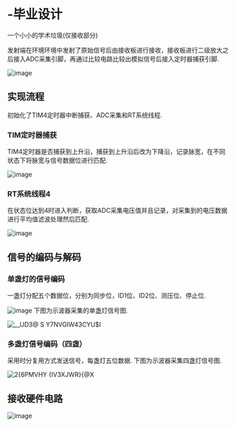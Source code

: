  # -毕业设计
一个小小的学术垃圾(仅接收部分)

发射端在环境环境中发射了原始信号后由接收板进行接收，接收板进行二级放大之后接入ADC采集引脚，再通过比较电路比较出模拟信号后接入定时器捕获引脚.

![image](https://github.com/xieyanname/-/assets/103435971/1990aa8a-b616-4d88-8ef9-171088f6af5a)
## 实现流程
初始化了TIM4定时器中断捕获、ADC采集和RT系统线程.
 ### TIM定时器捕获
 TIM4定时器是否捕获到上升沿，捕获到上升沿后改为下降沿，记录脉宽，在不同状态下将脉宽与信号数据位进行匹配.
 
 ![image](https://github.com/xieyanname/-/assets/103435971/c7483d8a-227e-40e2-ac95-5f7c4f0bc208)
 ### RT系统线程4
 在状态位达到4时进入判断，获取ADC采集电压值并且记录，对采集到的电压数据进行平均值滤波处理然后匹配.
 
 ![image](https://github.com/xieyanname/-/assets/103435971/61d4e92d-7891-44bf-a96f-1957b547bf72)
## 信号的编码与解码
 ### 单盏灯的信号编码
 一盏灯分配五个数据位，分别为同步位，ID1位、ID2位、测压位、停止位.
 
 ![image](https://github.com/xieyanname/-/assets/103435971/76b3bd78-cc1f-4383-a5b3-04d6ad8cf540)
 下图为示波器采集的单盏灯信号图.
 
 ![__UD3@ S Y7NVGIW43CYU$I](https://github.com/xieyanname/-/assets/103435971/e838085c-f94d-444e-a95c-405287384f86)
 ### 多盏灯信号编码（四盏）
 采用时分复用方式发送信号，每盏灯五位数据.
 下图为示波器采集四盏灯信号图.
 
 ![2{6PMVHY {IV3X$J$WR}{@X](https://github.com/xieyanname/-/assets/103435971/4013b017-827b-42a3-96e8-fa107f91464e)
## 接收硬件电路
![image](https://github.com/xieyanname/-/assets/103435971/51df8976-93a4-4a91-bae5-9e15e889e989)
